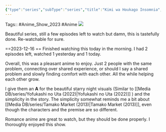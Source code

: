 ```yaml
---
{"type":"series","subType":"series","title":"Kimi wa Houkago Insomnia","englishTitle":"Insomniacs After School","year":2023,"dataSource":"MALAPI","url":"https://myanimelist.net/anime/50796/Kimi_wa_Houkago_Insomnia","id":50796,"genres":["Romance"],"studios":["LIDENFILMS"],"episodes":13,"duration":"23 min per ep","onlineRating":7.94,"actors":null,"image":"https://cdn.myanimelist.net/images/anime/1402/134007.jpg","released":true,"streamingServices":["HIDIVE","Anime Digital Network","Aniplus TV"],"airing":true,"airedFrom":"11/04/2023","airedTo":"01/01/1970","watched":true,"lastWatched":"2023-12-16","personalRating":0,"tags":["mediaDB/tv/series"],"dg-publish":true,"dateWatched":"2023-09-10","rating":"⭐ 8.3","Hours":4.9,"status":"🟢 watched","permalink":"/media-db/series/kimi-wa-houkago-insomnia-2023/","dgPassFrontmatter":true,"noteIcon":"3","created":"2023-11-14T21:08:36.086+05:30","updated":"2023-12-16T10:13:53.779+05:30"}
---
```


Tags:: #Anime_Show_2023 #Anime 
<img src="https://cdn.myanimelist.net/images/anime/1402/134007.jpg">

Beautiful series, still a few episodes left to watch but damn, this is tastefully done. Re-watchable for sure.

==2023-12-16 ==
Finished watching this today in the morning. I had 2 episodes left, watched 1 yesterday and 1 today.

Overall, this was a pleasant anime to enjoy. Just 2 people with the same problem, connecting over shared experience, or should I say a shared problem and slowly finding comfort with each other. All the while helping each other grow.

I give them an **A** for the beautiful starry night visuals (Similar to [[Media DB/series/Yofukashi no Uta (2022)\|Yofukashi no Uta (2022)]] ) and the simplicity in the story. The simplicity somewhat reminds me a bit about [[Media DB/series/Tamako Market (2013)\|Tamako Market (2013)]], even though the characters and the premise are so different.

Romance anime are great to watch, but they should be done properly. I thoroughly enjoyed this show.